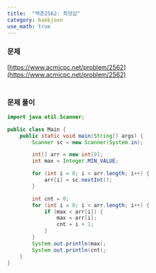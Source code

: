 ```yaml
---
title:  "백준2562: 최댓값"
category: baekjoon
use_math: true
---
```




### 문제

[https://www.acmicpc.net/problem/2562](https://www.acmicpc.net/problem/2562)



### <br>문제 풀이

```java
import java.util.Scanner;

public class Main {
    public static void main(String[] args) {
        Scanner sc = new Scanner(System.in);

        int[] arr = new int[9];
        int max = Integer.MIN_VALUE;

        for (int i = 0; i < arr.length; i++) {
            arr[i] = sc.nextInt();
        }

        int cnt = 0;
        for (int i = 0; i < arr.length; i++) {
            if (max < arr[i]) {
                max = arr[i];
                cnt = i + 1;
            }
        }
        System.out.println(max);
        System.out.println(cnt);
    }
}
```

